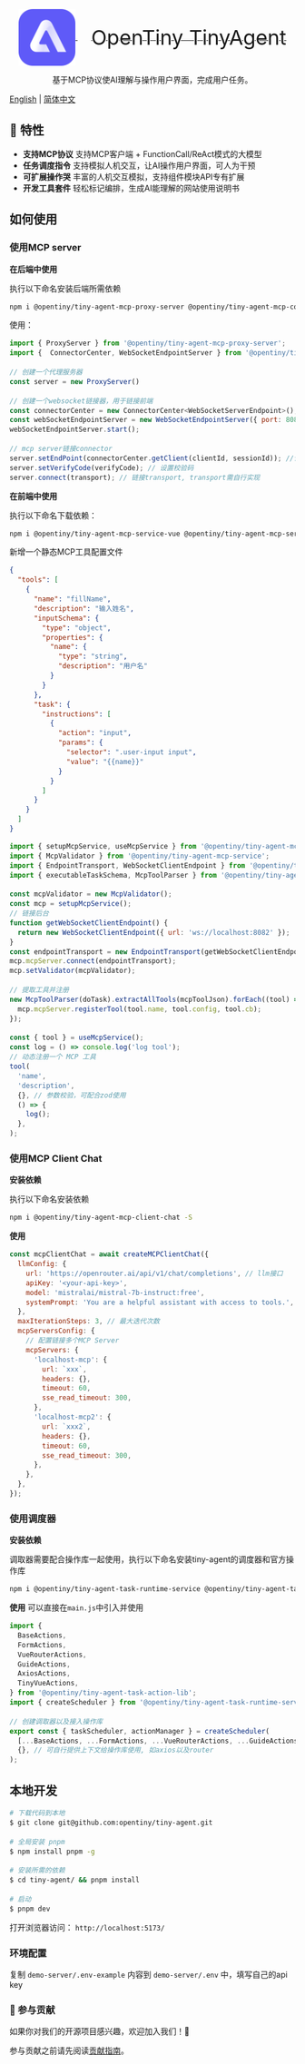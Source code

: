 <p align="center">
  <a href="" target="_blank" rel="noopener noreferrer">
    <img alt="OpenTiny TinyAgent Logo" src="./docs/src/public/logo.svg" height="100" style="max-width:100%;vertical-align: middle">
    <span style="font-size: 36px; vertical-align: middle; margin-left: 24px">OpenTiny TinyAgent</span>
  </a>
</p>
<p align="center"> 基于MCP协议使AI理解与操作用户界面，完成用户任务。</p>

[English](README.md) | [简体中文](README.zh-CN.md)

## 🌈 特性

- **支持MCP协议** 支持MCP客户端 + FunctionCall/ReAct模式的大模型
- **任务调度指令** 支持模拟人机交互，让AI操作用户界面，可人为干预
- **可扩展操作哭** 丰富的人机交互模拟，支持组件模块API专有扩展
- **开发工具套件** 轻松标记编排，生成AI能理解的网站使用说明书

## 如何使用

### 使用MCP server

**在后端中使用**

执行以下命名安装后端所需依赖

```bash
npm i @opentiny/tiny-agent-mcp-proxy-server @opentiny/tiny-agent-mcp-connector -S
```

使用：

```js
import { ProxyServer } from '@opentiny/tiny-agent-mcp-proxy-server';
import {  ConnectorCenter, WebSocketEndpointServer } from '@opentiny/tiny-agent-mcp-connector';

// 创建一个代理服务器
const server = new ProxyServer()

// 创建一个websocket链接器，用于链接前端
const connectorCenter = new ConnectorCenter<WebSocketServerEndpoint>();
const webSocketEndpointServer = new WebSocketEndpointServer({ port: 8082 }, connectorCenter);
webSocketEndpointServer.start();

// mcp server链接connector
server.setEndPoint(connectorCenter.getClient(clientId, sessionId)); //请求或其他渠道获取的clientId, sessionId
server.setVerifyCode(verifyCode); // 设置校验码
server.connect(transport); // 链接transport, transport需自行实现
```

**在前端中使用**

执行以下命名下载依赖：

```bash
npm i @opentiny/tiny-agent-mcp-service-vue @opentiny/tiny-agent-mcp-service @opentiny/tiny-agent-mcp-connector @opentiny/tiny-agent-task-mcp -S
```

新增一个静态MCP工具配置文件

```json
{
  "tools": [
    {
      "name": "fillName",
      "description": "输入姓名",
      "inputSchema": {
        "type": "object",
        "properties": {
          "name": {
            "type": "string",
            "description": "用户名"
          }
        }
      },
      "task": {
        "instructions": [
          {
            "action": "input",
            "params": {
              "selector": ".user-input input",
              "value": "{{name}}"
            }
          }
        ]
      }
    }
  ]
}
```

```js
import { setupMcpService, useMcpService } from '@opentiny/tiny-agent-mcp-service-vue';
import { McpValidator } from '@opentiny/tiny-agent-mcp-service';
import { EndpointTransport, WebSocketClientEndpoint } from '@opentiny/tiny-agent-mcp-connector';
import { executableTaskSchema, McpToolParser } from '@opentiny/tiny-agent-task-mcp';

const mcpValidator = new McpValidator();
const mcp = setupMcpService();
// 链接后台
function getWebSocketClientEndpoint() {
  return new WebSocketClientEndpoint({ url: 'ws://localhost:8082' });
}
const endpointTransport = new EndpointTransport(getWebSocketClientEndpoint);
mcp.mcpServer.connect(endpointTransport);
mcp.setValidator(mcpValidator);

// 提取工具并注册
new McpToolParser(doTask).extractAllTools(mcpToolJson).forEach((tool) => {
  mcp.mcpServer.registerTool(tool.name, tool.config, tool.cb);
});

const { tool } = useMcpService();
const log = () => console.log('log tool');
// 动态注册一个 MCP 工具
tool(
  'name',
  'description',
  {}, // 参数校验，可配合zod使用
  () => {
    log();
  },
);
```

### 使用MCP Client Chat

**安装依赖**

执行以下命名安装依赖

```bash
npm i @opentiny/tiny-agent-mcp-client-chat -S
```

**使用**

```js
const mcpClientChat = await createMCPClientChat({
  llmConfig: {
    url: 'https://openrouter.ai/api/v1/chat/completions', // llm接口
    apiKey: '<your-api-key>',
    model: 'mistralai/mistral-7b-instruct:free',
    systemPrompt: 'You are a helpful assistant with access to tools.',
  },
  maxIterationSteps: 3, // 最大迭代次数
  mcpServersConfig: {
    // 配置链接多个MCP Server
    mcpServers: {
      'localhost-mcp': {
        url: `xxx`,
        headers: {},
        timeout: 60,
        sse_read_timeout: 300,
      },
      'localhost-mcp2': {
        url: `xxx2`,
        headers: {},
        timeout: 60,
        sse_read_timeout: 300,
      },
    },
  },
});
```

### 使用调度器

**安装依赖**

调取器需要配合操作库一起使用，执行以下命名安装tiny-agent的调度器和官方操作库

```bash
npm i @opentiny/tiny-agent-task-runtime-service @opentiny/tiny-agent-task-action-lib -S
```

**使用**
可以直接在`main.js`中引入并使用

```js
import {
  BaseActions,
  FormActions,
  VueRouterActions,
  GuideActions,
  AxiosActions,
  TinyVueActions,
} from '@opentiny/tiny-agent-task-action-lib';
import { createScheduler } from '@opentiny/tiny-agent-task-runtime-service';

// 创建调取器以及接入操作库
export const { taskScheduler, actionManager } = createScheduler(
  [...BaseActions, ...FormActions, ...VueRouterActions, ...GuideActions, ...AxiosActions, ...TinyVueActions],
  {}, // 可自行提供上下文给操作库使用, 如axios以及router
);
```

## 本地开发

```sh
# 下载代码到本地
$ git clone git@github.com:opentiny/tiny-agent.git

# 全局安装 pnpm
$ npm install pnpm -g

# 安装所需的依赖
$ cd tiny-agent/ && pnpm install

# 启动
$ pnpm dev
```

打开浏览器访问： `http://localhost:5173/`

### 环境配置

复制 `demo-server/.env-example` 内容到 `demo-server/.env` 中，填写自己的api key

### 🤝 参与贡献

如果你对我们的开源项目感兴趣，欢迎加入我们！🎉

参与贡献之前请先阅读[贡献指南](CONTRIBUTING.zh-CN.md)。
